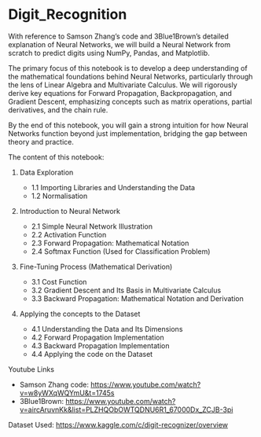 # Digit_Recognition

With reference to Samson Zhang’s code and 3Blue1Brown’s detailed explanation of Neural Networks, we will build a Neural Network from scratch to predict digits using NumPy, Pandas, and Matplotlib.

The primary focus of this notebook is to develop a deep understanding of the mathematical foundations behind Neural Networks, particularly through the lens of Linear Algebra and Multivariate Calculus. We will rigorously derive key equations for Forward Propagation, Backpropagation, and Gradient Descent, emphasizing concepts such as matrix operations, partial derivatives, and the chain rule.

By the end of this notebook, you will gain a strong intuition for how Neural Networks function beyond just implementation, bridging the gap between theory and practice.

The content of this notebook:

1. Data Exploration
    - 1.1 Importing Libraries and Understanding the Data
    - 1.2 Normalisation
    
2. Introduction to Neural Network
    - 2.1 Simple Neural Network Illustration
    - 2.2 Activation Function
    - 2.3 Forward Propagation: Mathematical Notation
    - 2.4 Softmax Function (Used for Classification Problem)

3. Fine-Tuning Process (Mathematical Derivation)
    - 3.1 Cost Function
    - 3.2 Gradient Descent and Its Basis in Multivariate Calculus
    - 3.3 Backward Propagation: Mathematical Notation and Derivation

4. Applying the concepts to the Dataset
    - 4.1 Understanding the Data and Its Dimensions
    - 4.2 Forward Propagation Implementation
    - 4.3 Backward Propagation Implementation
    - 4.4 Applying the code on the Dataset

Youtube Links
- Samson Zhang code: https://www.youtube.com/watch?v=w8yWXqWQYmU&t=1745s
- 3Blue1Brown: https://www.youtube.com/watch?v=aircAruvnKk&list=PLZHQObOWTQDNU6R1_67000Dx_ZCJB-3pi 

Dataset Used: https://www.kaggle.com/c/digit-recognizer/overview
